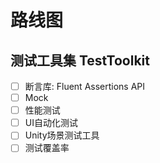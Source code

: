 # 路线图

## 测试工具集 TestToolkit

- [ ] 断言库: Fluent Assertions API
- [ ] Mock
- [ ] 性能测试
- [ ] UI自动化测试
- [ ] Unity场景测试工具
- [ ] 测试覆盖率